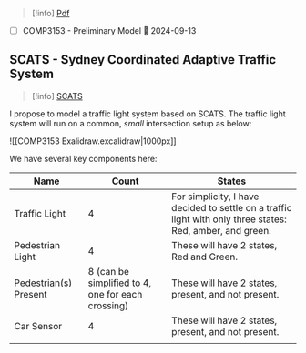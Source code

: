 > [!info] [Pdf](file:///C:/Users/vinay/Downloads/COMP3153-A.1P-1.pdf)

- [ ] COMP3153 - Preliminary Model 📅 2024-09-13

## SCATS - Sydney Coordinated Adaptive Traffic System

> [!info] [SCATS](https://en.wikipedia.org/wiki/Sydney_Coordinated_Adaptive_Traffic_System)

I propose to model a traffic light system based on SCATS. The traffic light system will run on a common, *small* intersection setup as below:

![[COMP3153 Exalidraw.excalidraw|1000px]]

We have several key components here:

| Name                  | Count                                             | States                                                                                                     |
| --------------------- | ------------------------------------------------- | ---------------------------------------------------------------------------------------------------------- |
| Traffic Light         | 4                                                 | For simplicity, I have decided to settle on a traffic light with only three states: Red, amber, and green. |
| Pedestrian Light      | 4                                                 | These will have 2 states, Red and Green.                                                                   |
| Pedestrian(s) Present | 8 (can be simplified to 4, one for each crossing) | These will have 2 states, present, and not present.                                                        |
| Car Sensor            | 4                                                 | These will have 2 states, present, and not present.                                                        |
|                       |                                                   |                                                                                                            |
